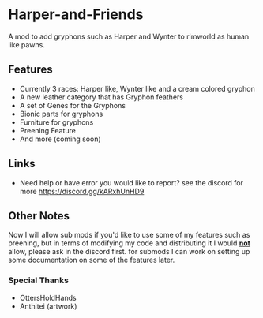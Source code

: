 # Harper-and-Friends
A mod to add gryphons such as Harper and Wynter to rimworld as human like pawns.

## Features
+ Currently 3 races: Harper like, Wynter like and a cream colored gryphon
+ A new leather category that has Gryphon feathers
+ A set of Genes for the Gryphons
+ Bionic parts for gryphons 
+ Furniture for gryphons
+ Preening Feature
+ And more (coming soon)

## Links
- Need help or have error you would like to report? see the discord for more https://discord.gg/kARxhUnHD9

## Other Notes
Now I will allow sub mods if you'd like to use some of my features such as preening, but in terms of modifying my code and distributing it I would <ins>**not**</ins> allow, please ask in the discord first. for submods I can work on setting up some documentation on some of the features later.

### Special Thanks
- OttersHoldHands
- Anthitei (artwork)
